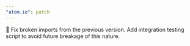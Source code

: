 ```yaml
---
"atom.io": patch
---
```


🐛 Fix broken imports from the previous version. Add integration testing script to avoid future breakage of this nature.
